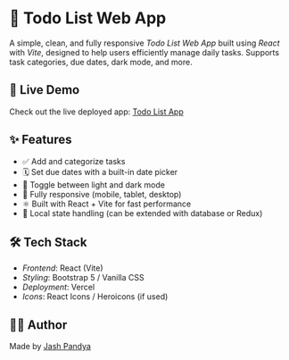 # 📝 Todo List Web App

A simple, clean, and fully responsive *Todo List Web App* built using *React* with *Vite*, designed to help users efficiently manage daily tasks. Supports task categories, due dates, dark mode, and more.

## 🚀 Live Demo
Check out the live deployed app: [Todo List App]((https://todo-app-react-by-pandya.vercel.app/))

## ✨ Features

- ✅ Add and categorize tasks
- 🗓️ Set due dates with a built-in date picker
- 🌙 Toggle between light and dark mode
- 📱 Fully responsive (mobile, tablet, desktop)
- ⚛️ Built with React + Vite for fast performance
- 💾 Local state handling (can be extended with database or Redux)

## 🛠️ Tech Stack

- *Frontend*: React (Vite)
- *Styling*: Bootstrap 5 / Vanilla CSS
- *Deployment*: Vercel
- *Icons*: React Icons / Heroicons (if used)


## 🧑‍💻 Author

Made by [Jash Pandya](https://www.linkedin.com/in/jash-pandya/)  


